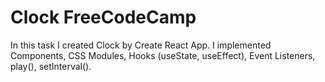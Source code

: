 # Clock FreeCodeCamp

In this task I created Clock by Create React App. I implemented Components, CSS Modules, Hooks (useState, useEffect), Event Listeners, play(), setInterval().
